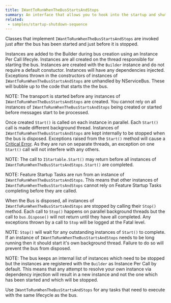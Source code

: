 ```yaml
---
title: IWantToRunWhenTheBusStartsAndStops
summary: An interface that allows you to hook into the startup and shutdown sequence of NServiceBus
related:
 - samples/startup-shutdown-sequence
---
```


Classes that implement `IWantToRunWhenTheBusStartsAndStops` are invoked just after the bus has been started and just before it is stopped.

Instances are added to the Builder during bus creation using an Instance Per Call lifecyle.
Instances are all created on the thread responsible for starting the bus. Instances are created with the `Builder` instance and do not require a default constuctor. Instances will have any dependencies injected. 
Exceptions thrown in the constructors of instances of `IWantToRunWhenTheBusStartsAndStops` are unhandled by NServiceBus. These will bubble up to the code that starts the the bus.

NOTE: The transport is started before any instances of `IWantToRunWhenTheBusStartsAndStops` are created. You cannot rely on all instances of `IWantToRunWhenTheBusStartsAndStops` being created or started before messages start to be processed. 

Once created `Start()` is called on each instance in parallel. Each `Start()` call is made different background thread. Instances of `IWantToRunWhenTheBusStartsAndStops` are kept internally to be stopped when the bus is disposed.
Exceptions raised from the `Start()` method will cause a [Critical Error](/nservicebus/hosting/critical-errors). As they are run on separate threads, an exception on one `Start()` call will not interfere with any others.

NOTE: The call to `IStartable.Start()` may return before all instances of `IWantToRunWhenTheBusStartsAndStops.Start()` are completed.

NOTE: Feature Startup Tasks are run from an instance of `IWantToRunWhenTheBusStartsAndStops`. This means that other instances of `IWantToRunWhenTheBusStartsAndStops` cannot rely on Feature Startup Tasks completing before they are called.

When the Bus is disposed, all instances of `IWantToRunWhenTheBusStartsAndStops` are stopped by calling their `Stop()` method. Each call to `Stop()` happens on parallel background threads but the call to `bus.Dispose()` will not return until they have all completed. Any exceptions thrown by a call to `Stop` will be logged at the Fatal level.

NOTE: `Stop()` will wait for any outstanding instances of `Start()` to complete. If an instance of `IWantToRunWhenTheBusStartsAndStops` needs to be long running then it should start it's own background thread. Failure to do so will prevent the bus from disposed.

NOTE: The bus keeps an internal list of instances which need to be stopped but the instances are registered with the `Builder` as Instance Per Call by default. This means that any attempt to resolve your own instance via dependency injection will result in a new instance and not the one which has been started and which will be stopped.

Use `IWantToRunWhenTheBusStartsAndStops` for any tasks that need to execute with the same lifecycle as the bus.